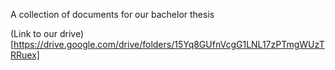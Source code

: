 A collection of documents for our bachelor thesis

(Link to our drive)[https://drive.google.com/drive/folders/15Yq8GUfnVcgG1LNL17zPTmgWUzTRRuex]
